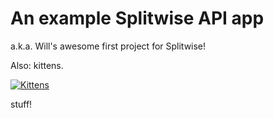 # An example Splitwise API app

a.k.a. Will's awesome first project for Splitwise!

Also: kittens.

[![Kittens](http://dx0qysuen8cbs.cloudfront.net/assets/kittens/kittens-c3c5045b19e60818353808bfd050cf02.jpg "Yay kittens!")](http://splitwise.com/kittens)


stuff!